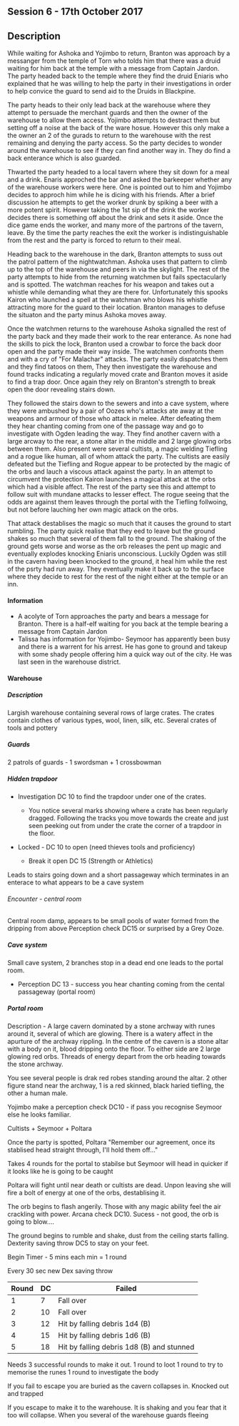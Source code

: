 ## Session 6 - 17th October 2017

## Description

While waiting for Ashoka and Yojimbo to return, Branton was approach by a messanger from the temple of Torn who tolds him that there was a druid waiting for him back at the temple with a message from Captain Jardon. The party headed back to the temple where they find the druid Eniaris who explained that he was willing to help the party in their investigations in order to help convice the guard to send aid to the Druids in Blackpine.

The party heads to their only lead back at the warehouse where they attempt to persuade the merchant guards and then the owner of the warehouse to allow them access. Yojimbo attempts to destract them but setting off a noise at the back of the ware hosue. However this only make a the owner an 2 of the gurads to return to the warehouse with the rest remaining and denying the party access. So the party decides to wonder around the warehouse to see if they can find another way in. They do find a back enterance which is also guarded. 

Thwarted the party headed to a local tavern where they sit down for a meal and a drink. Enaris approched the bar and asked the barkeeper whether any of the warehouse workers were here. One is pointed out to him and Yojimbo decides to approch him while he is dicing with his friends. After a brief discussion he attempts to get the worker drunk by spiking a beer with a more potent spirit. However taking the 1st sip of the drink the worker decides there is something off about the drink and sets it aside. Once the dice game ends the worker, and many more of the partrons of the tavern, leave. By the time the party reaches the exit the worker is indistinguishable from the rest and the party is forced to return to their meal.

Heading back to the warehouse in the dark, Branton attempts to suss out the patrol pattern of the nightwatchman. Ashoka uses that pattern to climb up to the top of the warehouse and peers in via the skylight. The rest of the party attempts to hide from the returning watchmen but fails spectacularly and is spotted. The watchman reaches for his weapon and takes out a whistle while demanding what they are there for. Unfortunately this spooks Kairon who launched a spell at the watchman who blows his whistle attracting more for the guard to their location. Branton manages to defuse the situaton and the party minus Ashoka moves away.

Once the watchmen returns to the warehouse Ashoka signalled the rest of the party back and they made their work to the rear enterance. As none had the skills to pick the lock, Branton used a crowbar to force the back door open and the party made their way inside. The watchmen confronts them and with a cry of "For Malachar" attacks. The party easily dispatches them and they find tatoos on them, They then investigate the warehouse and found tracks indicating a regularly moved crate and Branton moves it aside to find a trap door. Once again they rely on Branton's strength to break open the door revealing stairs down.

They followed the stairs down to the sewers and into a cave system, where they were ambushed by a pair of Oozes who's attacks ate away at the weapons and armour of those who attack in melee. After defeating them they hear chanting coming from one of the passage way and go to investigate with Ogden leading the way. They find another cavern with a large arcway to the rear, a stone altar in the middle and 2 large glowing orbs between them. Also present were several cultists, a magic welding Tiefling and a rogue like human, all of whom attack the party. The cultists are easily defeated but the Tiefling and Rogue appear to be protected by the magic of the orbs and lauch a viscous attack against the party. In an attempt to circumvent the protection Kairon launches a magical attack at the orbs which had a visible affect. The rest of the party see this and attempt to follow suit with mundane attacks to lesser effect. The rogue seeing that the odds are against them leaves through the portal with the Tiefling follwoing, but not before lauching her own magic attack on the orbs. 

That attack destablises the magic so much that it causes the ground to start rumbling. The party quick realise that they eed to leave but the ground shakes so much that several of them fall to the ground. The shaking of the ground gets worse and worse as the orb releases the pent up magic and eventually explodes knocking Eniaris unconscious. Luckily Ogden was still in the cavern having been knocked to the ground, it heal him while the rest of the psrty had run away. They eventually make it back up to the surface where they decide to rest for the rest of the night either at the temple or an inn.

#### Information

* A acolyte of Torn approaches the party and bears a message for Branton. There is a half-elf waiting for you back at the temple bearing a message from Captain Jardon
* Talissa has information for Yojimbo- Seymoor has apparently been busy and there is a warrent for his arrest. He has gone to ground and takeup with some shady people offering him a quick way out of the city. He was last seen in the warehouse district.


#### Warehouse

##### Description
Largish warehouse containing several rows of large crates. The crates contain clothes of various types, wool, linen, silk, etc. Several crates of tools and pottery

##### Guards
2 patrols of guards - 1 swordsman + 1 crossbowman

##### Hidden trapdoor

* Investigation DC 10 to find the trapdoor under one of the crates. 
  * You notice several marks showing where a crate has been regularly dragged. Following the tracks you move towards the create and just seen peeking out from under the crate the corner of a trapdoor in the floor.
  
* Locked - DC 10 to open (need thieves tools and proficiency)
  * Break it open DC 15 (Strength or Athletics)
  
Leads to stairs going down and a short passageway which terminates in an enterace to what appears to be a cave system

###### Encounter - central room

Central room damp, appears to be small pools of water formed from the dripping from above
Perception check DC15 or surprised by a Grey Ooze.

##### Cave system

Small cave system, 2 branches stop in a dead end one leads to the portal room. 

* Perception DC 13 - success you hear chanting coming from the cental passageway (portal room)

##### Portal room

Description - A large cavern dominated by a stone archway with runes around it, several of which are glowing. There is a watery affect in the apurture of the archway rippling. In the centre of the cavern is a stone altar with a body on it, blood dripping onto the floor. To either side are 2 large glowing red orbs. Threads of energy depart from the orb heading towards the stone archway.

You see several people is drak red robes standing around the altar. 2 other figure stand near the archway, 1 is a red skinned, black haried tiefling, the other a human male.

Yojimbo make a perception check DC10 - if pass you recognise Seymoor else he looks familiar.

Cultists + Seymoor + Poltara

Once the party is spotted, Poltara "Remember our agreement, once its stablised head straight through, I'll hold them off..." 

Takes 4 rounds for the portal to stabilse but Seymoor will head in quicker if it looks like he is going to be caught

Poltara will fight until near death or cultists are dead. Unpon leaving she will fire a bolt of energy at one of the orbs, destablising it. 

The orb begins to flash angerily. Those with any magic ability feel the air crackling with power. Arcana check DC10. Sucess - not good, the orb is going to blow....

The ground begins to rumble and shake, dust from the ceiling starts falling. Dexterity saving throw DC5 to stay on your feet.

Begin Timer - 5 mins each min = 1 round

Every 30 sec new Dex saving throw

| Round | DC | Failed |
|------|------|------|
| 1 | 7 | Fall over |
|2 | 10 | Fall over |
| 3 | 12 | Hit by falling debris 1d4 (B) |
| 4 | 15 | Hit by falling debris 1d6 (B) |
| 5 | 18 | Hit by falling debris 1d8 (B) and stunned |

Needs 3 successful rounds to make it out.
1 round to loot
1 round to try to memorise the runes
1 round to investigate the body

If you fail to escape you are buried as the cavern collapses in. Knocked out and trapped

If you escape to make it to the warehouse. It is shaking and you fear that it too will collapse. When you several of the warehouse guards fleeing
